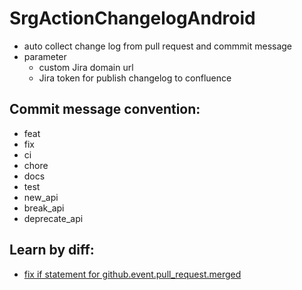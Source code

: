 # SrgActionChangelogAndroid

- auto collect change log from pull request and commmit message
- parameter
  + custom Jira domain url
  + Jira token for publish changelog to confluence 
  
 ## Commit message convention:
 - feat
 - fix
 - ci
 - chore
 - docs 
 - test
 - new_api
 - break_api
 - deprecate_api
 
 ## Learn by diff:
- [ fix if statement for github.event.pull_request.merged](https://github.com/SweetRainGarden/SrgGactionChangelogApp/pull/95/files)
